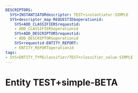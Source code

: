 ```yaml
---
DESCRIPTORS:
  SYS+INSTANTIATORdescriptor: TEST+instantiator-SIMPLE
  SYS+descriptor_map-REQUESTID$operationid:
    SYS+ADD_CLASSIFIERSrequestid:
    - ADD_CLASSIFIERSoperationid
    SYS+ADD_DESCRIPTORSrequestid:
    - ADD_DESCRIPTORSoperationid
    SYS+requestid-ENTITY_REPORT:
    - ENTITY_REPORToperationid
tags:
- SYS+ENTITY_TYPEclassifier/TEST+classifier_value-SIMPLE
---
```

# Entity TEST+simple-BETA

